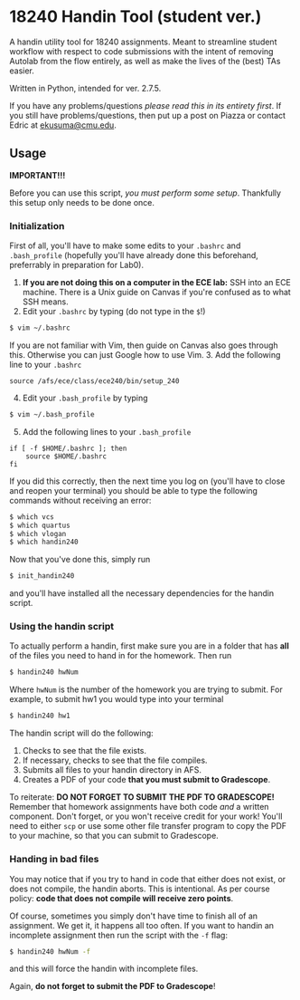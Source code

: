 # 18240 Handin Tool (student ver.)
A handin utility tool for 18240 assignments. Meant to streamline student
workflow with respect to code submissions with the intent of removing Autolab
from the flow entirely, as well as make the lives of the (best) TAs easier.

Written in Python, intended for ver. 2.7.5.

If you have any problems/questions *please read this in its entirety first*. If
you still have problems/questions, then put up a post on Piazza or contact Edric
at <ekusuma@cmu.edu>.

## Usage
**IMPORTANT!!!**

Before you can use this script, *you must perform some setup*. Thankfully this
setup only needs to be done once.

### Initialization
First of all, you'll have to make some edits to your `.bashrc` and
`.bash_profile` (hopefully you'll have already done this beforehand, preferrably
in preparation for Lab0).

1. **If you are not doing this on a computer in the ECE lab:** SSH into an ECE
   machine. There is a Unix guide on Canvas if you're confused as to what SSH
   means.
2. Edit your `.bashrc` by typing (do not type in the `$`!)

```bash
$ vim ~/.bashrc
```
If you are not familiar with Vim, then guide on Canvas also goes through this.
Otherwise you can just Google how to use Vim.
3. Add the following line to your `.bashrc`

```
source /afs/ece/class/ece240/bin/setup_240
```
4. Edit your `.bash_profile` by typing

```bash
$ vim ~/.bash_profile
```
5. Add the following lines to your `.bash_profile`

```
if [ -f $HOME/.bashrc ]; then
    source $HOME/.bashrc
fi
```

If you did this correctly, then the next time you log on (you'll have to close
and reopen your terminal) you should be able to type the following commands
without receiving an error:
```bash
$ which vcs
$ which quartus
$ which vlogan
$ which handin240
```

Now that you've done this, simply run
```bash
$ init_handin240
```
and you'll have installed all the necessary dependencies for the handin script.

### Using the handin script
To actually perform a handin, first make sure you are in a folder that has
**all** of the files you need to hand in for the homework. Then run
```bash
$ handin240 hwNum
```
Where `hwNum` is the number of the homework you are trying to submit. For
example, to submit hw1 you would type into your terminal
```bash
$ handin240 hw1
```

The handin script will do the following:
1. Checks to see that the file exists.
2. If necessary, checks to see that the file compiles.
3. Submits all files to your handin directory in AFS.
4. Creates a PDF of your code **that you must submit to Gradescope**.

To reiterate: **DO NOT FORGET TO SUBMIT THE PDF TO GRADESCOPE!** Remember that
homework assignments have both code *and* a written component. Don't forget, or
you won't receive credit for your work! You'll need to either `scp` or use some
other file transfer program to copy the PDF to your machine, so that you can
submit to Gradescope.

### Handing in bad files
You may notice that if you try to hand in code that either does not exist, or
does not compile, the handin aborts. This is intentional. As per course policy:
**code that does not compile will receive zero points**.

Of course, sometimes you simply don't have time to finish all of an assignment.
We get it, it happens all too often. If you want to handin an incomplete
assignment then run the script with the `-f` flag:
```bash
$ handin240 hwNum -f
```
and this will force the handin with incomplete files.

Again, **do not forget to submit the PDF to Gradescope**!
